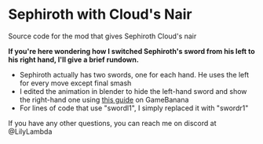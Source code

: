 # Sephiroth with Cloud's Nair
Source code for the mod that gives Sephiroth Cloud's nair

**If you're here wondering how I switched Sephiroth's sword from his left to his right hand, I'll give a brief rundown.**
- Sephiroth actually has two swords, one for each hand. He uses the left for every move except final smash
- I edited the animation in blender to hide the left-hand sword and show the right-hand one using [this guide](https://gamebanana.com/tuts/13906) on GameBanana
- For lines of code that use "swordl1", I simply replaced it with "swordr1"

If you have any other questions, you can reach me on discord at @LilyLambda
